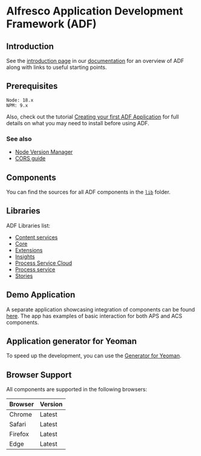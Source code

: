 # Alfresco Application Development Framework (ADF)

## Introduction

See the [introduction page](docs/user-guide/adf-introduction.md) in our
[documentation](docs/README.md) for an overview of ADF along with links
to useful starting points.

## Prerequisites

```text
Node: 18.x
NPM: 9.x
``` 

Also, check out the tutorial [Creating your first ADF Application](docs/tutorials/creating-your-first-adf-application.md)
for full details on what you may need to install before using ADF.

### See also

- [Node Version Manager](docs/tutorials/nvm.md)
- [CORS guide](docs/ALFRESCOCORS.md)

## Components

You can find the sources for all ADF components in the [`lib`](/lib) folder.

## Libraries

ADF Libraries list:
- [Content services](https://github.com/Alfresco/alfresco-ng2-components/tree/develop/lib/content-services)
- [Core](https://github.com/Alfresco/alfresco-ng2-components/tree/develop/lib/core)
- [Extensions](https://github.com/Alfresco/alfresco-ng2-components/tree/develop/lib/extensions)
- [Insights](https://github.com/Alfresco/alfresco-ng2-components/tree/develop/lib/insights)
- [Process Service Cloud](https://github.com/Alfresco/alfresco-ng2-components/tree/develop/lib/process-services-cloud)
- [Process service](https://github.com/Alfresco/alfresco-ng2-components/tree/develop/lib/process-services)
- [Stories](https://github.com/Alfresco/alfresco-ng2-components/tree/develop/lib/stories)

## Demo Application

A separate application showcasing integration of components can be found
[here](https://github.com/Alfresco/alfresco-ng2-components/tree/master/demo-shell).
The app has examples of basic interaction for both APS and ACS components.

## Application generator for Yeoman

To speed up the development, you can use the
[Generator for Yeoman](https://github.com/Alfresco/generator-ng2-alfresco-app).

## Browser Support

All components are supported in the following browsers:

|**Browser** |**Version** |
|--- |--- |
| Chrome | Latest |
| Safari | Latest |
| Firefox | Latest |
| Edge | Latest |
